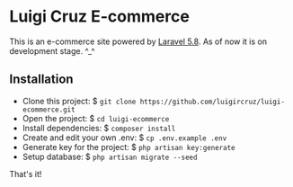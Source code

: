 # Luigi Cruz E-commerce 

This is an e-commerce site powered by [Laravel 5.8](https://laravel.com/docs/5.8). As of now it is on development stage. ^_^

## Installation
* Clone this project:            $ `git clone https://github.com/luigircruz/luigi-ecommerce.git`
* Open the project:              $ `cd luigi-ecommerce`
* Install dependencies:          $ `composer install`
* Create and edit your own .env: $ `cp .env.example .env`
* Generate key for the project:  $ `php artisan key:generate`
* Setup database:                $ `php artisan migrate --seed`

That's it!

